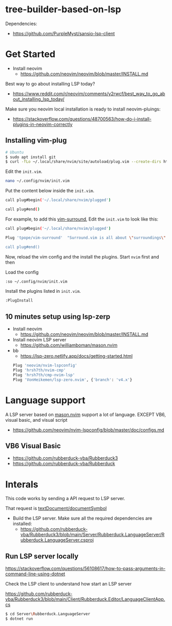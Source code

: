 # tree-builder-based-on-lsp

Dependencies:

* https://github.com/PurpleMyst/sansio-lsp-client


# Get Started


* Install neovim 
    * https://github.com/neovim/neovim/blob/master/INSTALL.md

Best way to go about installing LSP today? 

* https://www.reddit.com/r/neovim/comments/y2rwcf/best_way_to_go_about_installing_lsp_today/    

Make sure you neovim local installation is ready to install neovim-pluings:

* https://stackoverflow.com/questions/48700563/how-do-i-install-plugins-in-neovim-correctly

## Installing vim-plug

```bash
# Ubuntu
$ sudo apt install git
$ curl -fLo ~/.local/share/nvim/site/autoload/plug.vim --create-dirs https://raw.githubusercontent.com/junegunn/vim-plug/master/plug.vim
```

Edit the `init.vim`.

```bash 
nano ~/.config/nvim/init.vim
```
Put the content below inside the `init.vim`. 

```bash
call plug#begin('~/.local/share/nvim/plugged')

call plug#end()
```

For example, to add this [vim-surround](https://github.com/tpope/vim-surround), Edit the `init.vim` to look like this:

```bash
call plug#begin('~/.local/share/nvim/plugged')

Plug 'tpope/vim-surround'  "Surround.vim is all about \"surroundings\": parentheses, brackets, quotes, XML tags, and more. The plugin provides mappings to easily delete, change and add such surroundings in pairs.

call plug#end()
```

Now, reload the vim config and the install the plugins. Start `nvim` first and then


Load the config
```bash
:so ~/.config/nvim/init.vim
```
Install the plugins listed in `init.vim`.
```bash
:PlugInstall
```


## 10 minutes setup using lsp-zerp

* Install neovim 
    * https://github.com/neovim/neovim/blob/master/INSTALL.md
* Install neovim LSP server
    * https://github.com/williamboman/mason.nvim
* bb
    * https://lsp-zero.netlify.app/docs/getting-started.html
    ```bash
    Plug 'neovim/nvim-lspconfig'
    Plug 'hrsh7th/nvim-cmp'
    Plug 'hrsh7th/cmp-nvim-lsp'
    Plug 'VonHeikemen/lsp-zero.nvim', {'branch': 'v4.x'}
    ```

# Language support

A LSP server based on [mason.nvim](https://github.com/williamboman/mason.nvim) support a lot of language. EXCEPT VB6, visual basic, and visual script 

* https://github.com/neovim/nvim-lspconfig/blob/master/doc/configs.md

## VB6 Visual Basic

* https://github.com/rubberduck-vba/Rubberduck3 
* https://github.com/rubberduck-vba/Rubberduck


# Interals

This code works by sending a API request to LSP server.

That request is [textDocument/documentSymbol](https://microsoft.github.io/language-server-protocol/specifications/lsp/3.17/specification/#textDocument_documentSymbol)

* Build the LSP server. Make sure all the required dependencies are installed: 
    * https://github.com/rubberduck-vba/Rubberduck3/blob/main/Server/Rubberduck.LanguageServer/Rubberduck.LanguageServer.csproj 

## Run LSP server locally

https://stackoverflow.com/questions/56108617/how-to-pass-arguments-in-command-line-using-dotnet

Check the LSP client to understand how start an LSP server

https://github.com/rubberduck-vba/Rubberduck3/blob/main/Client/Rubberduck.Editor/LanguageClientApp.cs

```bash 
$ cd Server\Rubberduck.LanguageServer
$ dotnet run 
```